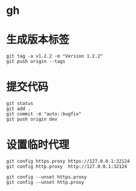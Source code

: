 # gh

# 生成版本标签

```
git tag -a v1.2.2 -m "Version 1.2.2"
git push origin --tags
```
# 提交代码

```
git status
git add .
git commit -m "auto::bugfix"
git push origin dev
```

# 设置临时代理

```
git config https.proxy https://127.0.0.1:32124
git config http.proxy  http://127.0.0.1:32124

git config --unset https.proxy
git config --unset http.proxy
```